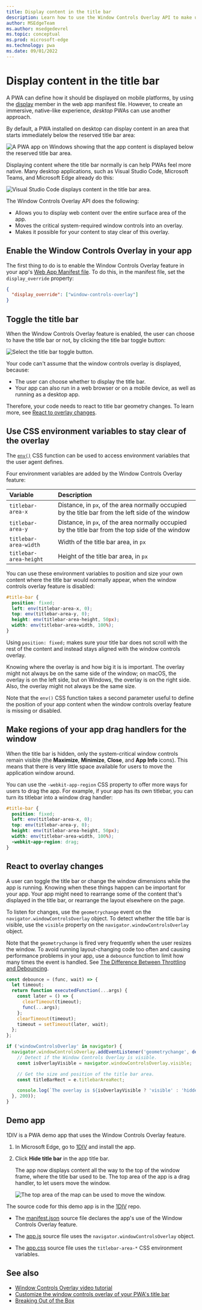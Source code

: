 ```yaml
---
title: Display content in the title bar
description: Learn how to use the Window Controls Overlay API to make use of the entire window area for your app.
author: MSEdgeTeam
ms.author: msedgedevrel
ms.topic: conceptual
ms.prod: microsoft-edge
ms.technology: pwa
ms.date: 09/01/2022
---
```

# Display content in the title bar

A PWA can define how it should be displayed on mobile platforms, by using the [display](https://developer.mozilla.org/docs/Web/Manifest/display) member in the web app manifest file.  However, to create an immersive, native-like experience, _desktop_ PWAs can use another  approach.

By default, a PWA installed on desktop can display content in an area that starts immediately below the reserved title bar area:

![A PWA app on Windows showing that the app content is displayed below the reserved title bar area.](../media/wco-reserved-titlebar.png)

Displaying content where the title bar normally is can help PWAs feel more native.  Many desktop applications, such as Visual Studio Code, Microsoft Teams, and Microsoft Edge already do this:

![Visual Studio Code displays content in the title bar area.](../media/vscode-titlebar.png)

The Window Controls Overlay API does the following:
*  Allows you to display web content over the entire surface area of the app.
*  Moves the critical system-required window controls into an overlay.
*  Makes it possible for your content to stay clear of this overlay.


<!-- ====================================================================== -->
## Enable the Window Controls Overlay in your app

The first thing to do is to enable the Window Controls Overlay feature in your app's [Web App Manifest file](web-app-manifests.md).  To do this, in the manifest file, set the `display_override` property:

```json
{
  "display_override": ["window-controls-overlay"]
}
```


<!-- ====================================================================== -->
## Toggle the title bar

When the Window Controls Overlay feature is enabled, the user can choose to have the title bar or not, by clicking the title bar toggle button:

![Select the title bar toggle button.](../media/wco-toggle-button.png)

Your code can't assume that the window controls overlay is displayed, because:
*  The user can choose whether to display the title bar.
*  Your app can also run in a web browser or on a mobile device, as well as running as a desktop app.

Therefore, your code needs to react to title bar geometry changes.  To learn more, see [React to overlay changes](#react-to-overlay-changes).


<!-- ====================================================================== -->
## Use CSS environment variables to stay clear of the overlay

The [`env()`](https://developer.mozilla.org/docs/Web/CSS/env) CSS function can be used to access environment variables that the user agent defines.

Four environment variables are added by the Window Controls Overlay feature:

| Variable | Description |
|:--- |:---
| `titlebar-area-x` | Distance, in `px`, of the area normally occupied by the title bar from the left side of the window |
| `titlebar-area-y` | Distance, in `px`, of the area normally occupied by the title bar from the top side of the window |
| `titlebar-area-width` | Width of the title bar area, in `px` |
| `titlebar-area-height` | Height of the title bar area, in `px` |

You can use these environment variables to position and size your own content where the title bar would normally appear, when the window controls overlay feature is disabled:

```css
#title-bar {
  position: fixed;
  left: env(titlebar-area-x, 0);
  top: env(titlebar-area-y, 0);
  height: env(titlebar-area-height, 50px);
  width: env(titlebar-area-width, 100%);
}
```

Using `position: fixed;` makes sure your title bar does not scroll with the rest of the content and instead stays aligned with the window controls overlay.

Knowing where the overlay is and how big it is is important.  The overlay might not always be on the same side of the window; on macOS, the overlay is on the left side, but on Windows, the overlay is on the right side.  Also, the overlay might not always be the same size.

Note that the `env()` CSS function takes a second parameter useful to define the position of your app content when the window controls overlay feature is missing or disabled.


<!-- ====================================================================== -->
## Make regions of your app drag handlers for the window

When the title bar is hidden, only the system-critical window controls remain visible (the **Maximize**, **Minimize**, **Close**, and **App Info** icons).  This means that there is very little space available for users to move the application window around.

You can use the `-webkit-app-region` CSS property to offer more ways for users to drag the app.  For example, if your app has its own titlebar, you can turn its titlebar into a window drag handler:

```css
#title-bar {
  position: fixed;
  left: env(titlebar-area-x, 0);
  top: env(titlebar-area-y, 0);
  height: env(titlebar-area-height, 50px);
  width: env(titlebar-area-width, 100%);
  -webkit-app-region: drag;
}
```


<!-- ====================================================================== -->
## React to overlay changes

A user can toggle the title bar or change the window dimensions while the app is running.  Knowing when these things happen can be important for your app.  Your app might need to rearrange some of the content that's displayed in the title bar, or rearrange the layout elsewhere on the page.

To listen for changes, use the `geometrychange` event on the `navigator.windowControlsOverlay` object.  To detect whether the title bar is visible, use the `visible` property on the `navigator.windowControlsOverlay` object.

Note that the `geometrychange` is fired very frequently when the user resizes the window.  To avoid running layout-changing code too often and causing performance problems in your app, use a `debounce` function to limit how many times the event is handled.  See [The Difference Between Throttling and Debouncing](https://css-tricks.com/the-difference-between-throttling-and-debouncing/).

```javascript
const debounce = (func, wait) => {
  let timeout;
  return function executedFunction(...args) {
    const later = () => {
      clearTimeout(timeout);
      func(...args);
    };
    clearTimeout(timeout);
    timeout = setTimeout(later, wait);
  };
};

if ('windowControlsOverlay' in navigator) {
  navigator.windowControlsOverlay.addEventListener('geometrychange', debounce(e => {
    // Detect if the Window Controls Overlay is visible.
    const isOverlayVisible = navigator.windowControlsOverlay.visible;

    // Get the size and position of the title bar area.
    const titleBarRect = e.titlebarAreaRect;

    console.log(`The overlay is ${isOverlayVisible ? 'visible' : 'hidden'}, the title bar width is ${titleBarRect.width}px`);
  }, 200));
}
```


<!-- ====================================================================== -->
## Demo app

1DIV is a PWA demo app that uses the Window Controls Overlay feature.

1. In Microsoft Edge, go to [1DIV](https://microsoftedge.github.io/Demos/1DIV/dist/) and install the app.

1. Click **Hide title bar** in the app title bar.

   The app now displays content all the way to the top of the window frame, where the title bar used to be.  The top area of the app is a drag handler, to let users move the window.

   ![The top area of the map can be used to move the window.](../media/wco-draggable-titlebar.png)

The source code for this demo app is in the [1DIV](https://github.com/MicrosoftEdge/Demos/tree/main/1DIV) repo.

* The [manifest.json](https://github.com/MicrosoftEdge/Demos/blob/main/1DIV/dist/manifest.json) source file declares the app's use of the Window Controls Overlay feature.

* The [app.js](https://github.com/MicrosoftEdge/Demos/blob/main/1DIV/src/app.js) source file uses the `navigator.windowControlsOverlay` object.

* The [app.css](https://github.com/MicrosoftEdge/Demos/blob/main/1DIV/dist/app.css) source file uses the `titlebar-area-*` CSS environment variables.


<!-- ====================================================================== -->
## See also

*   [Window Controls Overlay video tutorial](https://www.youtube.com/watch?v=NvClp35dFVI)
*   [Customize the window controls overlay of your PWA's title bar](https://web.dev/window-controls-overlay/)
*   [Breaking Out of the Box](https://alistapart.com/article/breaking-out-of-the-box/)
